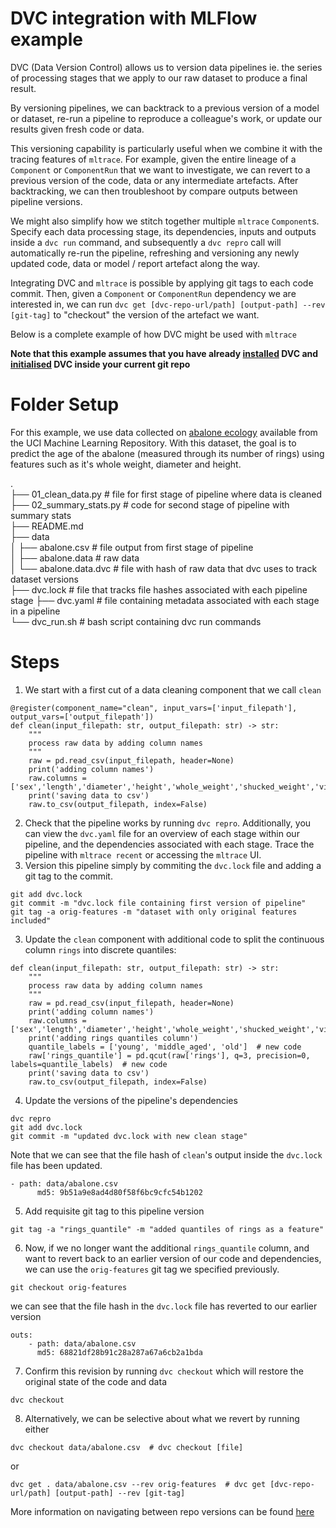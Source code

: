 # DVC integration with MLFlow example
DVC (Data Version Control) allows us to version data pipelines ie. the series of processing stages that we apply to our raw dataset to produce a final result.

By versioning pipelines, we can backtrack to a previous version of a model or dataset, re-run a pipeline to reproduce a colleague's work, or update our results given fresh code or data. 

This versioning capability is particularly useful when we combine it with the tracing features of `mltrace`. For example, given the entire lineage of a `Component` or `ComponentRun` that we want to investigate, we can revert to a previous version of the code, data or any intermediate artefacts. After backtracking, we can then troubleshoot by compare outputs between pipeline versions. 

We might also simplify how we stitch together multiple `mltrace` `Component`s. Specify each data processing stage, its dependencies, inputs and outputs inside a `dvc run` command, and subsequently a `dvc repro` call will automatically re-run the pipeline, refreshing and versioning any newly updated code, data or model / report artefact along the way. 

Integrating DVC and `mltrace` is possible by applying git tags to each code commit. Then, given a `Component` or `ComponentRun` dependency we are interested in, we can run `dvc get [dvc-repo-url/path] [output-path] --rev [git-tag]` to "checkout" the version of the artefact we want. 

Below is a complete example of how DVC might be used with `mltrace` 

**Note that this example assumes that you have already [installed](https://dvc.org/doc/install) DVC and [initialised](https://dvc.org/doc/start) DVC inside your current git repo** 

# Folder Setup 
For this example, we use data collected on [abalone ecology](https://archive.ics.uci.edu/ml/datasets/abalone) available from the UCI Machine Learning Repository. With this dataset, the goal is to predict the age of the abalone (measured through its number of rings) using features such as it's whole weight, diameter and height. 

.  
├── 01_clean_data.py  # file for first stage of pipeline where data is cleaned  
├── 02_summary_stats.py  # code for second stage of pipeline with summary stats  
├── README.md  
├── data  
│    ├── abalone.csv  # file output from first stage of pipeline  
│    ├── abalone.data  # raw data   
│    └── abalone.data.dvc  # file with hash of raw data that dvc uses to track dataset versions  
├── dvc.lock  # file that tracks file hashes associated with each pipeline stage
├── dvc.yaml  # file containing metadata associated with each stage in a pipeline  
└── dvc_run.sh  # bash script containing dvc run commands

# Steps
1. We start with a first cut of a data cleaning component that we call `clean`
```
@register(component_name="clean", input_vars=['input_filepath'], output_vars=['output_filepath'])
def clean(input_filepath: str, output_filepath: str) -> str:
    """
    process raw data by adding column names
    """
    raw = pd.read_csv(input_filepath, header=None)
    print('adding column names')
    raw.columns = ['sex','length','diameter','height','whole_weight','shucked_weight','viscera_weight','shell_weight','rings']
    print('saving data to csv')
    raw.to_csv(output_filepath, index=False)
```  
2. Check that the pipeline works by running `dvc repro`. Additionally, you can view the `dvc.yaml` file for an overview of each stage within our pipeline, and the dependencies associated with each stage. Trace the pipeline with `mltrace recent` or accessing the `mltrace` UI.  
3. Version this pipeline simply by commiting the `dvc.lock` file and adding a git tag to the commit.
```
git add dvc.lock 
git commit -m "dvc.lock file containing first version of pipeline"
git tag -a orig-features -m "dataset with only original features included"  
```
3. Update the `clean` component with additional code to split the continuous column `rings` into discrete quantiles:
```@register(component_name="clean", input_vars=['input_filepath'], output_vars=['output_filepath'])
def clean(input_filepath: str, output_filepath: str) -> str:
    """
    process raw data by adding column names
    """
    raw = pd.read_csv(input_filepath, header=None)
    print('adding column names')
    raw.columns = ['sex','length','diameter','height','whole_weight','shucked_weight','viscera_weight','shell_weight','rings']
    print('adding rings quantiles column')
    quantile_labels = ['young', 'middle_aged', 'old']  # new code 
    raw['rings_quantile'] = pd.qcut(raw['rings'], q=3, precision=0, labels=quantile_labels)  # new code
    print('saving data to csv')
    raw.to_csv(output_filepath, index=False)
```
4. Update the versions of the pipeline's dependencies 
```
dvc repro
git add dvc.lock
git commit -m "updated dvc.lock with new clean stage" 
```
Note that we can see that the file hash of `clean`'s output inside the `dvc.lock` file has been updated. 
```
- path: data/abalone.csv
      md5: 9b51a9e8ad4d80f58f6bc9cfc54b1202
```
5. Add requisite git tag to this pipeline version
```
git tag -a "rings_quantile" -m "added quantiles of rings as a feature"
```
6. Now, if we no longer want the additional `rings_quantile` column, and want to revert back to an earlier version of our code and dependencies, we can use the `orig-features` git tag we specified previously. 
```
git checkout orig-features
```
we can see that the file hash in the `dvc.lock` file has reverted to our earlier version
```
outs:
    - path: data/abalone.csv
      md5: 68821df28b91c28a287a67a6cb2a1bda
```
7. Confirm this revision by running `dvc checkout` which will restore the original state of the code and data
```
dvc checkout
```
8. Alternatively, we can be selective about what we revert by running either 
```
dvc checkout data/abalone.csv  # dvc checkout [file]
```
or 
```
dvc get . data/abalone.csv --rev orig-features  # dvc get [dvc-repo-url/path] [output-path] --rev [git-tag]
```
More information on navigating between repo versions can be found [here](https://dvc.org/doc/command-reference/checkout#example-automating-dvc-checkout)
